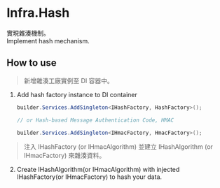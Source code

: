 # Infra.Hash

實現雜湊機制。  
Implement hash mechanism.

## How to use

> 新增雜湊工廠實例至 DI 容器中。

1. Add hash factory instance to DI container

    ```csharp
    builder.Services.AddSingleton<IHashFactory, HashFactory>();

    // or Hash-based Message Authentication Code, HMAC

    builder.Services.AddSingleton<IHmacFactory, HmacFactory>();
    ```

> 注入 IHashFactory (or IHmacAlgorithm) 並建立 IHashAlgorithm (or IHmacFactory) 來雜湊資料。

2. Create IHashAlgorithm(or IHmacAlgorithm) with injected IHashFactory(or IHmacFactory) to hash your data.
